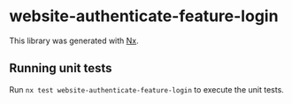 # website-authenticate-feature-login

This library was generated with [Nx](https://nx.dev).

## Running unit tests

Run `nx test website-authenticate-feature-login` to execute the unit tests.
